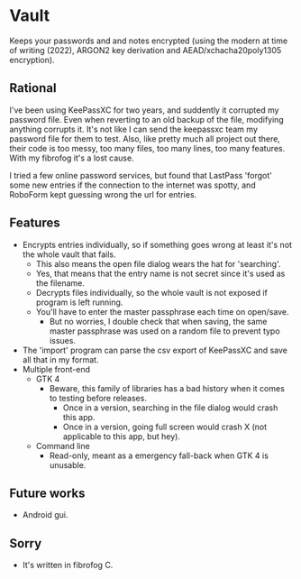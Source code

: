 # Vault
Keeps your passwords and and notes encrypted (using the modern at time of writing (2022), ARGON2 key derivation and AEAD/xchacha20poly1305 encryption).

## Rational
I've been using KeePassXC for two years, and suddently it corrupted my password file. Even when reverting to an old backup of the file, modifying anything corrupts it. It's not like I can send the keepassxc team my password file for them to test. Also, like pretty much all project out there, their code is too messy, too many files, too many lines, too many features. With my fibrofog it's a lost cause.

I tried a few online password services, but found that LastPass 'forgot' some new entries if the connection to the internet was spotty, and RoboForm kept guessing wrong the url for entries.

## Features
* Encrypts entries individually, so if something goes wrong at least it's not the whole vault that fails.
  * This also means the open file dialog wears the hat for 'searching'.
  * Yes, that means that the entry name is not secret since it's used as the filename.
  * Decrypts files individually, so the whole vault is not exposed if program is left running.
  * You'll have to enter the master passphrase each time on open/save.
    * But no worries, I double check that when saving, the same master passphrase was used on a random file to prevent typo issues.
* The 'import' program can parse the csv export of KeePassXC and save all that in my format.
* Multiple front-end
  * GTK 4
    * Beware, this family of libraries has a bad history when it comes to testing before releases.
      * Once in a version, searching in the file dialog would crash this app.
      * Once in a version, going full screen would crash X (not applicable to this app, but hey).
  * Command line
    * Read-only, meant as a emergency fall-back when GTK 4 is unusable.

## Future works
* Android gui.

## Sorry
* It's written in fibrofog C.
